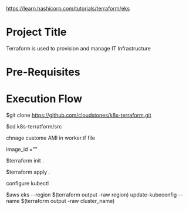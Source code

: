 https://learn.hashicorp.com/tutorials/terraform/eks

Project Title
=====================
Terraform is used to provision and manage IT Infrastructure

Pre-Requisites
============================



Execution Flow
=====================

$git clone https://github.com/cloudstones/k8s-terraform.git

$cd k8s-terratform/src

chnage custome AMI in worker.tf file

image_id =""

$terraform init .

$terraform apply .

configure kubectl

$aws eks --region $(terraform output -raw region) update-kubeconfig --name $(terraform output -raw cluster_name)
